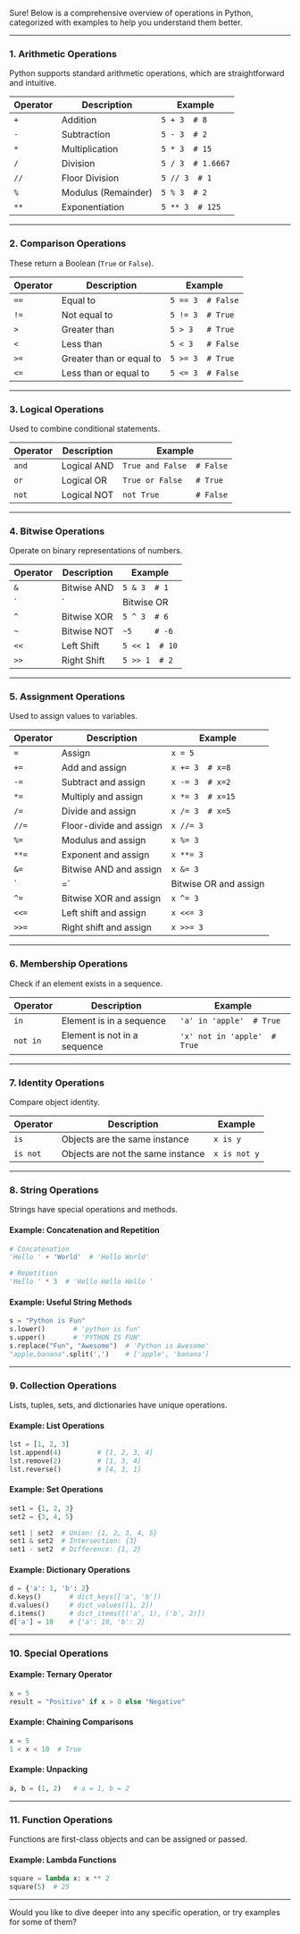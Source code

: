 Sure! Below is a comprehensive overview of operations in Python, categorized with examples to help you understand them better.

---

### **1. Arithmetic Operations**
Python supports standard arithmetic operations, which are straightforward and intuitive.

| Operator | Description           | Example             |
|----------|-----------------------|---------------------|
| `+`      | Addition              | `5 + 3  # 8`        |
| `-`      | Subtraction           | `5 - 3  # 2`        |
| `*`      | Multiplication        | `5 * 3  # 15`       |
| `/`      | Division              | `5 / 3  # 1.6667`   |
| `//`     | Floor Division        | `5 // 3  # 1`       |
| `%`      | Modulus (Remainder)   | `5 % 3  # 2`        |
| `**`     | Exponentiation        | `5 ** 3  # 125`     |

---

### **2. Comparison Operations**
These return a Boolean (`True` or `False`).

| Operator | Description                 | Example             |
|----------|-----------------------------|---------------------|
| `==`     | Equal to                    | `5 == 3  # False`   |
| `!=`     | Not equal to                | `5 != 3  # True`    |
| `>`      | Greater than                | `5 > 3   # True`    |
| `<`      | Less than                   | `5 < 3   # False`   |
| `>=`     | Greater than or equal to    | `5 >= 3  # True`    |
| `<=`     | Less than or equal to       | `5 <= 3  # False`   |

---

### **3. Logical Operations**
Used to combine conditional statements.

| Operator | Description     | Example                       |
|----------|-----------------|-------------------------------|
| `and`    | Logical AND     | `True and False  # False`     |
| `or`     | Logical OR      | `True or False   # True`      |
| `not`    | Logical NOT     | `not True        # False`     |

---

### **4. Bitwise Operations**
Operate on binary representations of numbers.

| Operator | Description           | Example              |
|----------|-----------------------|----------------------|
| `&`      | Bitwise AND           | `5 & 3  # 1`         |
| `|`      | Bitwise OR            | `5 | 3  # 7`         |
| `^`      | Bitwise XOR           | `5 ^ 3  # 6`         |
| `~`      | Bitwise NOT           | `~5     # -6`        |
| `<<`     | Left Shift            | `5 << 1  # 10`       |
| `>>`     | Right Shift           | `5 >> 1  # 2`        |

---

### **5. Assignment Operations**
Used to assign values to variables.

| Operator | Description                | Example          |
|----------|----------------------------|------------------|
| `=`      | Assign                    | `x = 5`          |
| `+=`     | Add and assign             | `x += 3  # x=8`  |
| `-=`     | Subtract and assign        | `x -= 3  # x=2`  |
| `*=`     | Multiply and assign        | `x *= 3  # x=15` |
| `/=`     | Divide and assign          | `x /= 3  # x=5`  |
| `//=`    | Floor-divide and assign    | `x //= 3`        |
| `%=`     | Modulus and assign         | `x %= 3`         |
| `**=`    | Exponent and assign        | `x **= 3`        |
| `&=`     | Bitwise AND and assign     | `x &= 3`         |
| `|=`     | Bitwise OR and assign      | `x |= 3`         |
| `^=`     | Bitwise XOR and assign     | `x ^= 3`         |
| `<<=`    | Left shift and assign      | `x <<= 3`        |
| `>>=`    | Right shift and assign     | `x >>= 3`        |

---

### **6. Membership Operations**
Check if an element exists in a sequence.

| Operator | Description                | Example                        |
|----------|----------------------------|--------------------------------|
| `in`     | Element is in a sequence   | `'a' in 'apple'  # True`       |
| `not in` | Element is not in a sequence | `'x' not in 'apple'  # True` |

---

### **7. Identity Operations**
Compare object identity.

| Operator | Description                     | Example                  |
|----------|---------------------------------|--------------------------|
| `is`     | Objects are the same instance   | `x is y`                |
| `is not` | Objects are not the same instance | `x is not y`            |

---

### **8. String Operations**
Strings have special operations and methods.

#### Example: Concatenation and Repetition
```python
# Concatenation
'Hello ' + 'World'  # 'Hello World'

# Repetition
'Hello ' * 3  # 'Hello Hello Hello '
```

#### Example: Useful String Methods
```python
s = "Python is Fun"
s.lower()       # 'python is fun'
s.upper()       # 'PYTHON IS FUN'
s.replace("Fun", "Awesome")  # 'Python is Awesome'
"apple,banana".split(',')    # ['apple', 'banana']
```

---

### **9. Collection Operations**
Lists, tuples, sets, and dictionaries have unique operations.

#### Example: List Operations
```python
lst = [1, 2, 3]
lst.append(4)         # [1, 2, 3, 4]
lst.remove(2)         # [1, 3, 4]
lst.reverse()         # [4, 3, 1]
```

#### Example: Set Operations
```python
set1 = {1, 2, 3}
set2 = {3, 4, 5}

set1 | set2  # Union: {1, 2, 3, 4, 5}
set1 & set2  # Intersection: {3}
set1 - set2  # Difference: {1, 2}
```

#### Example: Dictionary Operations
```python
d = {'a': 1, 'b': 2}
d.keys()       # dict_keys(['a', 'b'])
d.values()     # dict_values([1, 2])
d.items()      # dict_items([('a', 1), ('b', 2)])
d['a'] = 10    # {'a': 10, 'b': 2}
```

---

### **10. Special Operations**

#### Example: Ternary Operator
```python
x = 5
result = "Positive" if x > 0 else "Negative"
```

#### Example: Chaining Comparisons
```python
x = 5
1 < x < 10  # True
```

#### Example: Unpacking
```python
a, b = (1, 2)   # a = 1, b = 2
```

---

### **11. Function Operations**
Functions are first-class objects and can be assigned or passed.

#### Example: Lambda Functions
```python
square = lambda x: x ** 2
square(5)  # 25
```

---

Would you like to dive deeper into any specific operation, or try examples for some of them?